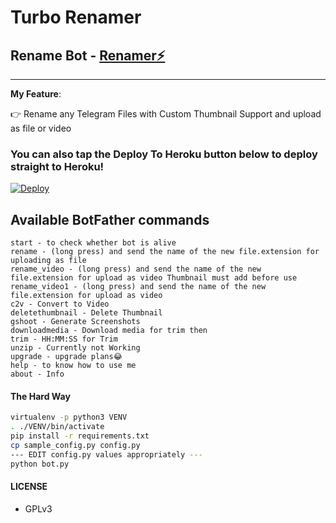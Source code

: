 # Turbo Renamer
## Rename Bot - [Renamer⚡](https://t.me/turboremaxbot)
---

**My Feature**:

👉 Rename any Telegram Files with Custom Thumbnail Support and upload as file or video


### You can also tap the Deploy To Heroku button below to deploy straight to Heroku!

[![Deploy](https://www.herokucdn.com/deploy/button.svg)](https://www.heroku.com/deploy)

## Available BotFather commands
```
start - to check whether bot is alive
rename - (long press) and send the name of the new file.extension for uploading as file
rename_video - (long press) and send the name of the new file.extension for upload as video Thumbnail must add before use
rename_video1 - (long press) and send the name of the new file.extension for upload as video
c2v - Convert to Video
deletethumbnail - Delete Thumbnail
gshoot - Generate Screenshots
downloadmedia - Download media for trim then
trim - HH:MM:SS for Trim
unzip - Currently not Working
upgrade - upgrade plans😂
help - to know how to use me
about - Info
```

#### The Hard Way

```sh
virtualenv -p python3 VENV
. ./VENV/bin/activate
pip install -r requirements.txt
cp sample_config.py config.py
--- EDIT config.py values appropriately ---
python bot.py
```


#### LICENSE
- GPLv3

